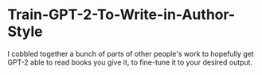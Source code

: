 # Train-GPT-2-To-Write-in-Author-Style
I cobbled together a bunch of parts of other people's work to hopefully get GPT-2 able to read books you give it, to fine-tune it to your desired output. 
